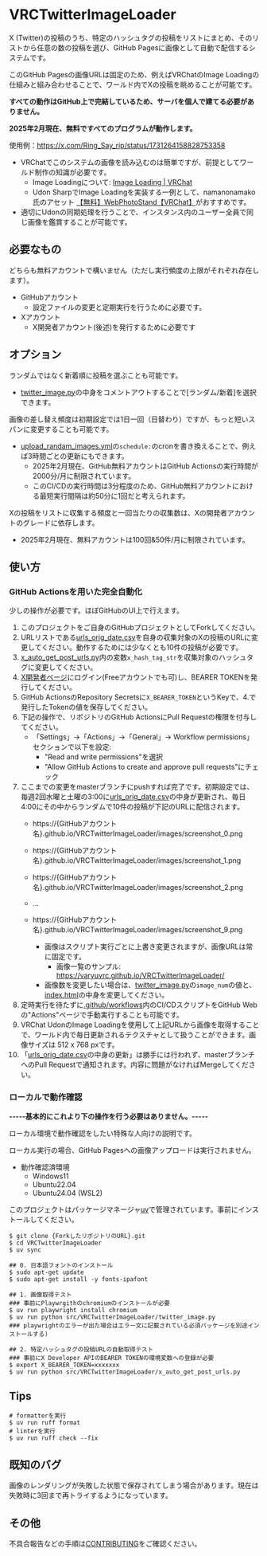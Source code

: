 # VRCTwitterImageLoader

X (Twitter)の投稿のうち、特定のハッシュタグの投稿をリストにまとめ、そのリストから任意の数の投稿を選び、GitHub Pagesに画像として自動で配信するシステムです。

このGitHub Pagesの画像URLは固定のため、例えばVRChatのImage Loadingの仕組みと組み合わせることで、ワールド内でXの投稿を眺めることが可能です。

**すべての動作はGitHub上で完結しているため、サーバを個人で建てる必要がありません。**

**2025年2月現在、無料ですべてのプログラムが動作します。**

使用例：https://x.com/Ring_Say_rip/status/1731264158828753358
- VRChatでこのシステムの画像を読み込むのは簡単ですが、前提としてワールド制作の知識が必要です。
    - Image Loadingについて: [Image Loading | VRChat](https://creators.vrchat.com/worlds/udon/image-loading/)
    - Udon SharpでImage Loadingを実装する一例として、namanonamako 氏のアセット [【無料】WebPhotoStand【VRChat】](https://namanonamako.booth.pm/items/4702922)がおすすめです。
- 適切にUdonの同期処理を行うことで、インスタンス内のユーザー全員で同じ画像を鑑賞することが可能です。

## 必要なもの
どちらも無料アカウントで構いません（ただし実行頻度の上限がそれぞれ存在します）。
- GitHubアカウント
    - 設定ファイルの変更と定期実行を行うために必要です。
- Xアカウント
    - X開発者アカウント(後述)を発行するために必要です


## オプション

ランダムではなく新着順に投稿を選ぶことも可能です。
- [twitter_image.py](src/VRCTwitterImageLoader/twitter_image.py)の中身をコメントアウトすることで[ランダム/新着]を選択できます。

画像の差し替え頻度は初期設定では1日一回（日替わり）ですが、もっと短いスパンに変更することも可能です。
- [upload_randam_images.yml](.github/workflows/upload_randam_images.yml)の`schedule:`のcronを書き換えることで、例えば3時間ごとの更新にもできます。
    - 2025年2月現在、GitHub無料アカウントはGitHub Actionsの実行時間が2000分/月に制限されています。
    - このCI/CDの実行時間は3分程度のため、GitHub無料アカウントにおける最短実行間隔は約50分に1回だと考えられます。

Xの投稿をリストに収集する頻度と一回当たりの収集数は、Xの開発者アカウントのグレードに依存します。
- 2025年2月現在、無料アカウントは100回&50件/月に制限されています。

## 使い方

### GitHub Actionsを用いた完全自動化
少しの操作が必要です。ほぼGitHubのUI上で行えます。
1. このプロジェクトをご自身のGitHubプロジェクトとしてForkしてください。
1. URLリストである[urls_orig_date.csv](src/VRCTwitterImageLoader/data/urls_orig_date.csv)を自身の収集対象のXの投稿のURLに変更してください。動作するためには少なくとも10件の投稿が必要です。
1. [x_auto_get_post_urls.py](src/VRCTwitterImageLoader/x_auto_get_post_urls.py)内の変数`x_hash_tag_str`を収集対象のハッシュタグに変更してください。
1. [X開発者ページ](https://developer.twitter.com/en/portal/dashboard)にログイン(Freeアカウントでも可)し、BEARER TOKENを発行してください。
1. GitHub ActionsのRepository Secretsに`X_BEARER_TOKEN`というKeyで、4.で発行したTokenの値を保存してください。
1. 下記の操作で、リポジトリのGitHub ActionsにPull Requestの権限を付与してください。
    - 「Settings」→「Actions」→「General」→ Workflow permissions」セクションで以下を設定:
        - "Read and write permissions"を選択
        - "Allow GitHub Actions to create and approve pull requests"にチェック
1. ここまでの変更をmasterブランチにpushすれば完了です。初期設定では、毎週2回水曜と土曜の3:00に[urls_orig_date.csv](src/VRCTwitterImageLoader/data/urls_orig_date.csv)の中身が更新され、毎日4:00にその中からランダムで10件の投稿が下記のURLに配信されます。
    - https://{GitHubアカウント名}.github.io/VRCTwitterImageLoader/images/screenshot_0.png
    - https://{GitHubアカウント名}.github.io/VRCTwitterImageLoader/images/screenshot_1.png
    - https://{GitHubアカウント名}.github.io/VRCTwitterImageLoader/images/screenshot_2.png
    - ...
    - https://{GitHubアカウント名}.github.io/VRCTwitterImageLoader/images/screenshot_9.png

        - 画像はスクリプト実行ごとに上書き変更されますが、画像URLは常に固定です。
            - 画像一覧のサンプル: https://varyuvrc.github.io/VRCTwitterImageLoader/
        - 画像数を変更したい場合は、[twitter_image.py](src/VRCTwitterImageLoader/twitter_image.py)の`image_num`の値と、[index.html](src/VRCTwitterImageLoader/pages/index.html)の中身を変更してください。
1. 定時実行を待たずに[.github/workflows](.github/workflows)内のCI/CDスクリプトをGitHub Webの"Actions"ページで手動実行することも可能です。
1. VRChat UdonのImage Loadingを使用して上記URLから画像を取得することで、ワールド内で毎日更新されるテクスチャとして扱うことができます。画像サイズは 512 x 768 pxです。
1. 「[urls_orig_date.csv](src/VRCTwitterImageLoader/data/urls_orig_date.csv)の中身の更新」は勝手には行われず、masterブランチへのPull Requestで通知されます。内容に問題がなければMergeしてください。

### ローカルで動作確認
**-----基本的にこれより下の操作を行う必要はありません。-----** 

ローカル環境で動作確認をしたい特殊な人向けの説明です。

ローカル実行の場合、GitHub Pagesへの画像アップロードは実行されません。

- 動作確認済環境
    - Windows11
    - Ubuntu22.04
    - Ubuntu24.04 (WSL2)

このプロジェクトはパッケージマネージャ[uv](https://docs.astral.sh/uv/)で管理されています。事前にインストールしてください。

```shell
$ git clone {ForkしたリポジトリのURL}.git
$ cd VRCTwitterImageLoader
$ uv sync

## 0. 日本語フォントのインストール
$ sudo apt-get update
$ sudo apt-get install -y fonts-ipafont

## 1. 画像取得テスト
### 事前にPlaywrgithのchromiumのインストールが必要
$ uv run playwright install chromium
$ uv run python src/VRCTwitterImageLoader/twitter_image.py
### playwrightのエラーが出た場合はエラー文に記載されている必須パッケージを別途インストールする)

## 2. 特定ハッシュタグの投稿URLの自動取得テスト
### 事前にX Developer APIのBEARER TOKENの環境変数への登録が必要
$ export X_BEARER_TOKEN=xxxxxxx
$ uv run python src/VRCTwitterImageLoader/x_auto_get_post_urls.py
```

## Tips
```shell
# formatterを実行
$ uv run ruff format
# linterを実行
$ uv run ruff check --fix
```

## 既知のバグ
画像のレンダリングが失敗した状態で保存されてしまう場合があります。現在は失敗時に3回まで再トライするようになっています。

## その他
不具合報告などの手順は[CONTRIBUTING](CONTRIBUTING.md)をご確認ください。
